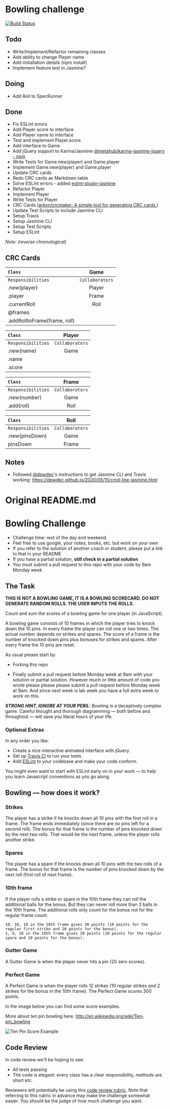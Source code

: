 # Bowling challenge

[![Build Status](https://travis-ci.com/will-head/bowling-challenge.svg?branch=master)](https://api.travis-ci.com/will-head/bowling-challenge.svg?branch=master)

## Todo

* Write/Implement/Refactor remaining classes
* Add ability to change Player name
* Add installation details (npm install)
* Implement feature test in Jasmine?

## Doing

* Add Roll to SpecRunner

## Done

* Fix ESLint errors
* Add Player score to interface
* Add Player name to interface
* Test and implement Player.score
* Add interface to Game
* Add jQuery support to Karma/Jasmine [@metahub/karma-jasmine-jquery - npm](https://www.npmjs.com/package/@metahub/karma-jasmine-jquery)
* Write Tests for Game.new(player) and Game.player
* Implement Game.new(player) and Game.player
* Update CRC cards
* Redo CRC cards as Markdown table
* Solve ESLint errors - added [eslint-plugin-jasmine](https://www.npmjs.com/package/eslint-plugin-jasmine)
* Refactor Player
* Implement Player
* Write Tests for Player
* CRC Cards ([arkon/crcmaker: A simple tool for generating CRC cards.](https://github.com/arkon/crcmaker))
* Update Test Scripts to include Jasmine CLI
* Setup Travis
* Setup Jasmine CLI
* Setup Test Scripts
* Setup ESLint

*Note: (reverse chronological)*

## CRC Cards

| ```Class```                  | Game                |
| :--                          | :--:                |
| ```Responsibilities```       | ```Collaborators``` |
| .new(player) | Player |
| .player | Frame |
| .currentRoll | Roll |
| @frames |
| .addRolltoFrame(frame, roll)


| ```Class```                  | Player              |
| :--                          | :--:                |
| ```Responsibilities```       | ```Collaborators``` |
| .new(name) | Game |
| .name ||
| .score ||

| ```Class```                  | Frame               |
| :--                          | :--:                |
| ```Responsibilities```       | ```Collaborators``` |
| .new(number) | Game |
| .add(roll) | Roll |


| ```Class```                  | Roll                |
| :--                          | :--:                |
| ```Responsibilities```       | ```Collaborators``` |
| .new(pinsDown) | Game |
| pinsDown | Frame |



## Notes

* Followed [@dpwdec](https://github.com/dpwdec)'s instructions to get Jasmine CLI and Travis working:
https://dpwdec.github.io/2020/05/15/cmd-line-jasmine.html

# Original README.md

Bowling Challenge
=================


* Challenge time: rest of the day and weekend.
* Feel free to use google, your notes, books, etc. but work on your own
* If you refer to the solution of another coach or student, please put a link to that in your README
* If you have a partial solution, **still check in a partial solution**
* You must submit a pull request to this repo with your code by 9am Monday week

## The Task

**THIS IS NOT A BOWLING GAME, IT IS A BOWLING SCORECARD. DO NOT GENERATE RANDOM ROLLS. THE USER INPUTS THE ROLLS.**

Count and sum the scores of a bowling game for one player (in JavaScript).

A bowling game consists of 10 frames in which the player tries to knock down the 10 pins. In every frame the player can roll one or two times. The actual number depends on strikes and spares. The score of a frame is the number of knocked down pins plus bonuses for strikes and spares. After every frame the 10 pins are reset.

As usual please start by

* Forking this repo

* Finally submit a pull request before Monday week at 9am with your solution or partial solution.  However much or little amount of code you wrote please please please submit a pull request before Monday week at 9am.  And since next week is lab week you have a full extra week to work on this.

___STRONG HINT, IGNORE AT YOUR PERIL:___ Bowling is a deceptively complex game. Careful thought and thorough diagramming — both before and throughout — will save you literal hours of your life.

### Optional Extras

In any order you like:

* Create a nice interactive animated interface with jQuery.
* Set up [Travis CI](https://travis-ci.org) to run your tests.
* Add [ESLint](http://eslint.org/) to your codebase and make your code conform.

You might even want to start with ESLint early on in your work — to help you
learn Javascript conventions as you go along.

## Bowling — how does it work?

### Strikes

The player has a strike if he knocks down all 10 pins with the first roll in a frame. The frame ends immediately (since there are no pins left for a second roll). The bonus for that frame is the number of pins knocked down by the next two rolls. That would be the next frame, unless the player rolls another strike.

### Spares

The player has a spare if the knocks down all 10 pins with the two rolls of a frame. The bonus for that frame is the number of pins knocked down by the next roll (first roll of next frame).

### 10th frame

If the player rolls a strike or spare in the 10th frame they can roll the additional balls for the bonus. But they can never roll more than 3 balls in the 10th frame. The additional rolls only count for the bonus not for the regular frame count.

    10, 10, 10 in the 10th frame gives 30 points (10 points for the regular first strike and 20 points for the bonus).
    1, 9, 10 in the 10th frame gives 20 points (10 points for the regular spare and 10 points for the bonus).

### Gutter Game

A Gutter Game is when the player never hits a pin (20 zero scores).

### Perfect Game

A Perfect Game is when the player rolls 12 strikes (10 regular strikes and 2 strikes for the bonus in the 10th frame). The Perfect Game scores 300 points.

In the image below you can find some score examples.

More about ten pin bowling here: http://en.wikipedia.org/wiki/Ten-pin_bowling

![Ten Pin Score Example](images/example_ten_pin_scoring.png)

## Code Review

In code review we'll be hoping to see:

* All tests passing
* The code is elegant: every class has a clear responsibility, methods are short etc.

Reviewers will potentially be using this [code review rubric](docs/review.md).  Note that referring to this rubric in advance may make the challenge somewhat easier.  You should be the judge of how much challenge you want.
